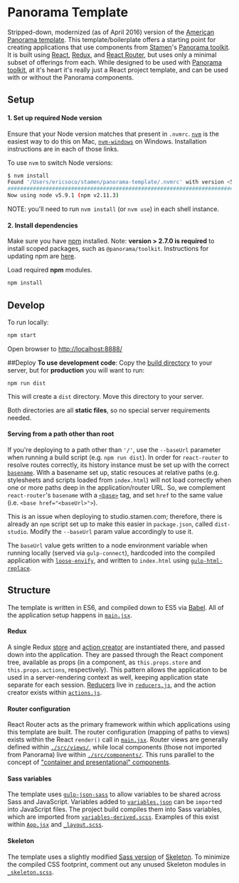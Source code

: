 # Panorama Template
Stripped-down, modernized (as of April 2016) version of the [American Panorama template](https://github.com/americanpanorama/panorama-template). This template/boilerplate offers a starting point for creating applications that use components from [Stamen](http://stamen.com)'s [Panorama toolkit](https://github.com/stamen/panorama). It is built using [React](https://facebook.github.io/react/), [Redux](redux.js.org), and [React Router](https://github.com/reactjs/react-router), but uses only a minimal subset of offerings from each. While designed to be used with [Panorama toolkit](https://github.com/stamen/panorama), at it's heart it's really just a React project template, and can be used with or without the Panorama components.


## Setup
#### 1. Set up required Node version

Ensure that your Node version matches that present in `.nvmrc`.
[`nvm`](https://github.com/creationix/nvm) is the easiest way to do this on Mac, [`nvm-windows`](https://github.com/coreybutler/nvm-windows/releases) on Windows. Installation instructions are in each of those links.

To use `nvm` to switch Node versions:

```bash
$ nvm install
Found '/Users/ericsoco/stamen/panorama-template/.nvmrc' with version <5.9.1>
######################################################################## 100.0%
Now using node v5.9.1 (npm v2.11.3)
```

NOTE: you'll need to run `nvm install` (or `nvm use`) in each shell instance.

#### 2. Install dependencies

Make sure you have [npm](https://www.npmjs.com/) installed. Note: **version > 2.7.0 is required** to install scoped packages, such as `@panorama/toolkit`. Instructions for updating npm are [here](https://docs.npmjs.com/getting-started/installing-node#updating-npm).

Load required **npm** modules.

```bash
npm install
```


## Develop
To run locally:

```bash
npm start
```
Open browser to [http://localhost:8888/](http://localhost:8888/)



##Deploy
**To use development code**: Copy the [build directory](./build) to your server, but for **production** you will want to run:

```npm run dist```

This will create a `dist` directory. Move this directory to your server.

Both directories are all **static files**, so no special server requirements needed.

#### Serving from a path other than root

If you're deploying to a path other than `'/'`, use the `--baseUrl` parameter when running a build script (e.g. `npm run dist`). In order for `react-router` to resolve routes correctly, its history instance must be set up with the correct [`basename`](https://github.com/reactjs/react-router/issues/353#issuecomment-147698452). With a basename set up, static resouces at relative paths (e.g. stylesheets and scripts loaded from `index.html`) will not load correctly when one or more paths deep in the application/router URL. So, we complement `react-router`'s `basename` with a [`<base>`](https://developer.mozilla.org/en-US/docs/Web/HTML/Element/base) tag, and set `href` to the same value (i.e. `<base href="<baseUrl>">`).

This is an issue when deploying to studio.stamen.com; therefore, there is already an `npm` script set up to make this easier in `package.json`, called `dist-studio`. Modify the `--baseUrl` param value accordingly to use it.

The `baseUrl` value gets written to a node environment variable when running locally (served via `gulp-connect`), hardcoded into the compiled application with [`loose-envify`](https://www.npmjs.com/package/loose-envify), and written to `index.html` using [`gulp-html-replace`](https://www.npmjs.com/package/gulp-html-replace).



## Structure

The template is written in ES6, and compiled down to ES5 via [Babel](https://babeljs.io). All of the application setup happens in [`main.jsx`](./src/main.jsx).

#### Redux
A single Redux [store](http://redux.js.org/docs/basics/Store.html) and [action creator](http://redux.js.org/docs/basics/Actions.html) are instantiated there, and passed down into the application. They are passed through the React component tree, available as props (in a component, as `this.props.store` and `this.props.actions`, respectively). This pattern allows the application to be used in a server-rendering context as well, keeping application state separate for each session. [Reducers](http://redux.js.org/docs/basics/Reducers.html) live in [`reducers.js`](./src/reducers.js), and the action creator exists within [`actions.js`](./src/actions.js).

#### Router configuration
React Router acts as the primary framework within which applications using this template are built. The router configuration (mapping of paths to views) exists within the React `render()` call in [`main.jsx`](./src/main.jsx). Router views are generally defined within [`./src/views/`](./src/views/), while local components (those not imported from Panorama) live within [`./src/components/`](./src/components/). This runs parallel to the concept of ["container and presentational" components](https://medium.com/@dan_abramov/smart-and-dumb-components-7ca2f9a7c7d0#.mcwowhpa9).

#### Sass variables
The template uses [`gulp-json-sass`](https://github.com/rbalicki2/gulp-json-sass) to allow variables to be shared across Sass and JavaScript. Variables added to [`variables.json`](./scss/variables.json) can be `import`ed into JavaScript files. The project build compiles them into Sass variables, which are imported from [`variables-derived.scss`](./scss/variables-derived.scss). Examples of this exist within [`App.jsx`](./src/views/App.jsx) and [`_layout.scss`](./scss/_layout.scss).

#### Skeleton
The template uses a slightly modified [Sass version](https://github.com/WhatsNewSaes/Skeleton-Sass) of [Skeleton](http://getskeleton.com/). To minimize the compiled CSS footprint, comment out any unused Skeleton modules in [`_skeleton.scss`](./scss/lib/_skeleton.scss).

